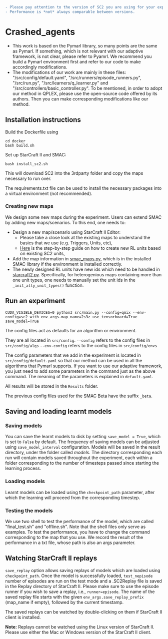 ```diff
- Please pay attention to the version of SC2 you are using for your experiments. 
- Performance is *not* always comparable between versions. 
```
# Crashed_agents
- This work is based on the Pymarl library, so many points are the same as Pymarl. If something, which is not relevant with our adaptive framework, is not clear, please refer to Pyamrl.  We recommend you build a Pymarl environment first and refer to our code to make accordingly modifications.
- The modifications of our work are mainly in these files: "/src/config/default.yaml", "/src/runners/episode_runners.py", "/src/run.py", "/src/learners/q_learner.py" and "/src/controllers/basic_controller.py". To be mentioned, in order to adopt our method in QPLEX, please use the open-source code offered by its authors. Then you can make corresponding modifications like our method.

## Installation instructions

Build the Dockerfile using 
```shell
cd docker
bash build.sh
```

Set up StarCraft II and SMAC:
```shell
bash install_sc2.sh
```

This will download SC2 into the 3rdparty folder and copy the maps necessary to run over.

The requirements.txt file can be used to install the necessary packages into a virtual environment (not recommended).

### Creating new maps
We design some new maps during the experiment. Users can extend SMAC by adding new maps/scenarios. To this end, one needs to:

- Design a new map/scenario using StarCraft II Editor:
  - Please take a close look at the existing maps to understand the basics that we use (e.g. Triggers, Units, etc),
  - [Here](https://docs.google.com/document/d/1BfAM_AtZWBRhUiOBcMkb_uK4DAZW3CpvO79-vnEOKxA/edit?usp=sharing) is the step-by-step guide on how to create new RL units based on existing SC2 units,
- Add the map information in [smac_maps.py](https://github.com/oxwhirl/smac/blob/master/smac/env/starcraft2/maps/smac_maps.py), which is in the installed SMAC library if the environment is installed correctly.
- The newly designed RL units have new ids which need to be handled in [starcraft2.py](https://github.com/oxwhirl/smac/blob/master/smac/env/starcraft2/starcraft2.py). Specifically, for heterogenious maps containing more than one unit types, one needs to manually set the unit ids in the `_init_ally_unit_types()` function.


## Run an experiment 

```shell
CUDA_VISIBLE_DEVICES=0 python3 src/main.py --config=qmix --env-config=sc2 with env_args.map_name=2s3z use_tensorboard=True save_model=True
```

The config files act as defaults for an algorithm or environment. 

They are all located in `src/config`.
`--config` refers to the config files in `src/config/algs`
`--env-config` refers to the config files in `src/config/envs`

The config parameters that we add in the experiment is located in `src/config/default.yaml` so that our method can be used in all the algorithms that Pymarl supports. If you want to use our adaptive framework, you just need to add some parameters in the command just as the above command. The meaning of the parameters is explained in `default.yaml`.

All results will be stored in the `Results` folder.

The previous config files used for the SMAC Beta have the suffix `_beta`.

## Saving and loading learnt models

### Saving models

You can save the learnt models to disk by setting `save_model = True`, which is set to `False` by default. The frequency of saving models can be adjusted using `save_model_interval` configuration. Models will be saved in the result directory, under the folder called *models*. The directory corresponding each run will contain models saved throughout the experiment, each within a folder corresponding to the number of timesteps passed since starting the learning process.

### Loading models

Learnt models can be loaded using the `checkpoint_path` parameter, after which the learning will proceed from the corresponding timestep. 


### Testing the models

We use two shell to test the performance of the model, which are called "final_test.sh" and "offline.sh". Note that the shell files only serve as examples. To test the performance, you have to change the command corresponding to the map that you use. We record the result of the performance in a txt file, whose path is also an args parameter. 

## Watching StarCraft II replays

`save_replay` option allows saving replays of models which are loaded using `checkpoint_path`. Once the model is successfully loaded, `test_nepisode` number of episodes are run on the test mode and a .SC2Replay file is saved in the Replay directory of StarCraft II. Please make sure to use the episode runner if you wish to save a replay, i.e., `runner=episode`. The name of the saved replay file starts with the given `env_args.save_replay_prefix` (map_name if empty), followed by the current timestamp. 

The saved replays can be watched by double-clicking on them if StarCraft II client is installed.

**Note:** Replays cannot be watched using the Linux version of StarCraft II. Please use either the Mac or Windows version of the StarCraft II client.

